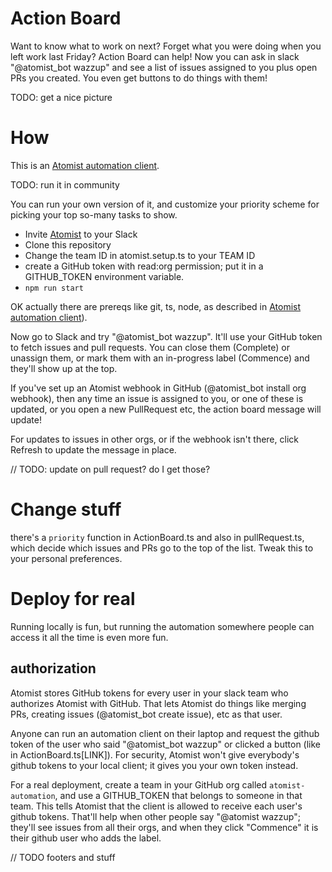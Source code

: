 # Action Board

Want to know what to work on next?
Forget what you were doing when you left work last Friday? Action Board can help!
Now you can ask in slack "@atomist_bot wazzup" and see a list of issues assigned to you
plus open PRs you created. You even get buttons to do things with them!

TODO: get a nice picture

# How
This is an [Atomist automation client](https://github.com/atomist/automation-client-ts).

TODO: run it in community

You can run your own version of it, and customize your priority scheme for picking your top so-many tasks to show.

   * Invite [Atomist](https://atomist.com) to your Slack
   * Clone this repository
   * Change the team ID in atomist.setup.ts to your TEAM ID
   * create a GitHub token with read:org permission; put it in a GITHUB_TOKEN environment variable.
   * `npm run start`
   
OK actually there are prereqs like git, ts, node, as described in [Atomist automation client](https://github.com/atomist/automation-client-ts)).

Now go to Slack and try "@atomist_bot wazzup". It'll use your GitHub token to fetch issues and pull requests. You can close them (Complete) or unassign them, or mark them with an in-progress label (Commence) and they'll show up at the top.

If you've set up an Atomist webhook in GitHub (@atomist_bot install org webhook), then any time an issue is assigned to you, or one of these is updated, or you open a new PullRequest etc, the action board message will update!

For updates to issues in other orgs, or if the webhook isn't there, click Refresh to update the message in place.

// TODO: update on pull request? do I get those?

# Change stuff

there's a `priority` function in ActionBoard.ts and also in pullRequest.ts, which decide which issues and PRs go to the top of the list. Tweak this to your personal preferences.

# Deploy for real

Running locally is fun, but running the automation somewhere people can access it all the time is even more fun. 

## authorization

Atomist stores GitHub tokens for every user in your slack team who authorizes Atomist with GitHub. That lets Atomist do things like merging PRs, creating issues (@atomist_bot create issue), etc as that user.

Anyone can run an automation client on their laptop and request the github token of the user who said "@atomist_bot wazzup" or clicked a button (like in ActionBoard.ts[LINK]). For security, Atomist won't give everybody's github tokens to your local client; it gives you your own token instead.  

For a real deployment, create a team in your GitHub org called `atomist-automation`, and use a GITHUB_TOKEN that belongs to someone in that team. This tells Atomist that the client is allowed to receive each user's github tokens. That'll help when other people say "@atomist wazzup"; they'll see issues from all their orgs, and when they click "Commence" it is their github user who adds the label.

// TODO footers and stuff

